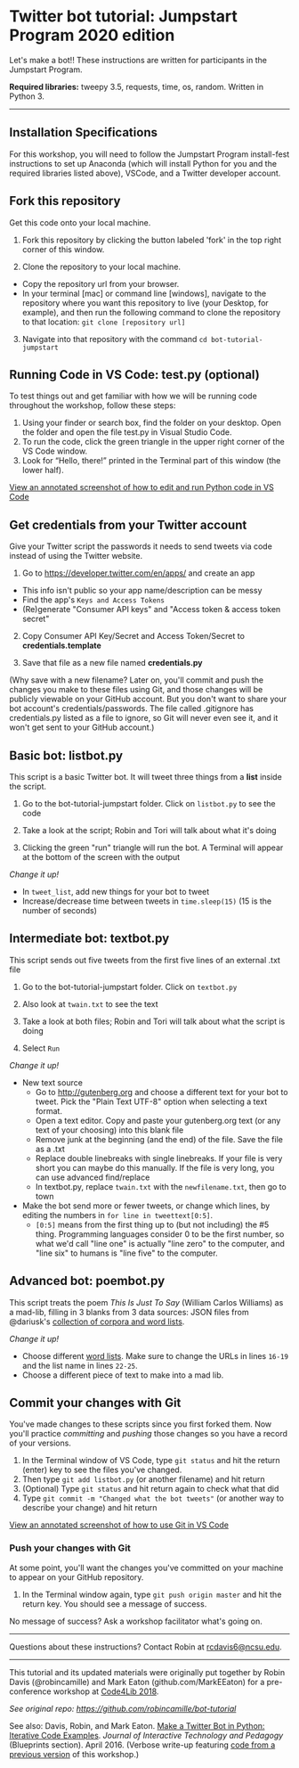 # Twitter bot tutorial: Jumpstart Program 2020 edition

Let's make a bot!! These instructions are written for participants in the Jumpstart Program.

**Required libraries:** tweepy 3.5, requests, time, os, random. Written in Python 3. 

---

## Installation Specifications

For this workshop, you will need to follow the Jumpstart Program install-fest instructions to set up Anaconda (which will install Python for you and the required libraries listed above), VSCode, and a Twitter developer account.

## Fork this repository
Get this code onto your local machine. 

1. Fork this repository by clicking the button labeled 'fork' in the top right corner of this window. 

2. Clone the repository to your local machine.
- Copy the repository url from your browser. 
- In your terminal [mac] or command line [windows], navigate to the repository where you  want this repository to live (your Desktop, for example), and then run the following command to clone the repository to that location: `git clone [repository url]`

3. Navigate into that repository with the command `cd bot-tutorial-jumpstart`

## Running Code in VS Code: test.py (optional)

To test things out and get familiar with how we will be running code throughout the workshop, follow these steps:

1. Using your finder or search box, find the folder on your desktop. Open the folder and open the file test.py in Visual Studio Code.
2. To run the code, click the green triangle in the upper right corner of the VS Code window. 
3. Look for “Hello, there!” printed in the Terminal part of this window (the lower half). 

[View an annotated screenshot of how to edit and run Python code in VS Code](http://robincamille.com/ncsu/vscode_screenshot_python.png)

## Get credentials from your Twitter account 
Give your Twitter script the passwords it needs to send tweets via code instead of using the Twitter website.

1. Go to https://developer.twitter.com/en/apps/ and create an app
 - This info isn't public so your app name/description can be messy 
 - Find the app's `Keys and Access Tokens`
 - (Re)generate "Consumer API keys" and "Access token & access token secret"

2. Copy Consumer API Key/Secret and Access Token/Secret to **credentials.template** 

3. Save that file as a new file named **credentials.py**

(Why save with a new filename? Later on, you'll commit and push the changes you make to these files using Git, and those changes will be publicly viewable on your GitHub account. But you don't want to share your bot account's credentials/passwords. The file called .gitignore has credentials.py listed as a file to ignore, so Git will never even see it, and it won't get sent to your GitHub account.)

## Basic bot: listbot.py

This script is a basic Twitter bot. It will tweet three things from a **list** inside the script.

1. Go to the bot-tutorial-jumpstart folder. Click on `listbot.py` to see the code

2. Take a look at the script; Robin and Tori will talk about what it's doing

3. Clicking the green "run" triangle will run the bot. A Terminal will appear at the bottom of the screen with the output

*Change it up!*
- In `tweet_list`, add new things for your bot to tweet
- Increase/decrease time between tweets in `time.sleep(15)` (15 is the number of seconds) 

## Intermediate bot: textbot.py

This script sends out five tweets from the first five lines of an external .txt file

1. Go to the bot-tutorial-jumpstart folder. Click on `textbot.py`

2. Also look at `twain.txt` to see the text

3. Take a look at both files; Robin and Tori will talk about what the script is doing

4. Select `Run`

*Change it up!*
- New text source
  - Go to http://gutenberg.org and choose a different text for your bot to tweet. Pick the "Plain Text UTF-8" option when selecting a text format.
  - Open a text editor. Copy and paste your gutenberg.org text (or any text of your choosing) into this blank file
  - Remove junk at the beginning (and the end) of the file. Save the file as a .txt
  - Replace double linebreaks with single linebreaks. If your file is very short you can maybe do this manually. If the file is very long, you can use advanced find/replace
  - In textbot.py, replace `twain.txt` with the `newfilename.txt`, then go to town
- Make the bot send more or fewer tweets, or change which lines, by editing the numbers in `for line in tweettext[0:5]`. 
   - `[0:5]` means from the first thing up to (but not including) the #5 thing. Programming languages consider 0 to be the first number, so what we'd call "line one" is actually "line zero" to the computer, and "line six" to humans is "line five" to the computer.
 
 
## Advanced bot: poembot.py

This script treats the poem *This Is Just To Say* (William Carlos Williams) as a mad-lib, filling in 3 blanks from 3 data sources: JSON files from @dariusk's [collection of corpora and word lists](https://github.com/dariusk/corpora). 

*Change it up!*
- Choose different [word lists](https://github.com/dariusk/corpora). Make sure to change the URLs in lines ``16-19`` and the list name in lines ``22-25``.
- Choose a different piece of text to make into a mad lib. 

## Commit your changes with Git 

You've made changes to these scripts since you first forked them. Now you'll practice *committing* and *pushing* those changes so you have a record of your versions.

1. In the Terminal window of VS Code, type `git status` and hit the return (enter) key to see the files you've changed.
1. Then type `git add listbot.py` (or another filename) and hit return
1. (Optional) Type `git status` and hit return again to check what that did
1. Type `git commit -m "Changed what the bot tweets"` (or another way to describe your change) and hit return

[View an annotated screenshot of how to use Git in VS Code](http://robincamille.com/ncsu/vscode_screenshot_git.png)

### Push your changes with Git 

At some point, you'll want the changes you've committed on your machine to appear on your GitHub repository. 

1. In the Terminal window again, type `git push origin master` and hit the return key. You should see a message of success.

No message of success? Ask a workshop facilitator what's going on. 

---

Questions about these instructions? Contact Robin at rcdavis6@ncsu.edu.

---

This tutorial and its updated materials were originally put together by Robin Davis (@robincamille) and Mark Eaton (github.com/MarkEEaton) for a pre-conference workshop at [Code4Lib 2018](http://2018.code4lib.org/).

*See original repo: https://github.com/robincamille/bot-tutorial*

See also: Davis, Robin, and Mark Eaton. [Make a Twitter Bot in Python: Iterative Code Examples](http://jitp.commons.gc.cuny.edu/make-a-twitter-bot-in-python-iterative-code-examples/). *Journal of Interactive Technology and Pedagogy* (Blueprints section).  April 2016. (Verbose write-up featuring [code from a previous version](https://github.com/robincamille/bot-tutorial) of this workshop.)
